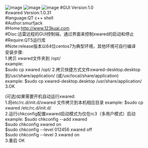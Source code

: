 ![image](https://github.com/smurfjack/xwared-desktop/master/image-folder/raw/yuancheng.png)
![image](https://github.com/smurfjack/xwared-desktop/master/image-folder/raw/start.png)
![image](https://github.com/smurfjack/xwared-desktop/master/image-folder/raw/stop.png)
#GUI Version:1.0<br/>
#xwared Version:1.0.31<br/>
#language:QT c++ shell<br/>
#Author:smurfjack<br/>
#Home:http://www.123kuai.com<br/>
#Disc:迅雷远程的GUI控制端，通过界面来控制xwared的启动和停止<br/>
#Require:QT5运行库 <br/>
#Note:release版本以64位centos7为典型环境，其他环境可自行编译<br/>
安装步骤:<br/>
1.拷贝 xwared文件夹到 /opt/<br/>example:  <br/>$sudo cp xwared /opt/
2.拷贝快捷方式文件xwared-desktop.desktop到/usr/share/application/ (或/usr/local/share/application)  <br/>example: $sudo cp xwared-desktop.desktop /usr/share/application/<br/>
3.OK<br/>

(可选)如果需要开机自动运行xwared:<br/>
1.将etc/rc.d/init.d/xwared 文件拷贝到本机相应目录 example: $sudo cp xwared /etc/rc.d/init.d/<br/>
2.运行chkconfig配置xwared启动模式为仅在rc3（多用户模式）启动   <br/>example:
    $sudo chkconfig --add xwared<br/>
    $sudo chkconfig xwared on<br/>
    $sudo chkconfig --level 012456 xwared off<br/>
    $sudo chkconfig --level 3 xwared on<br/>
3.重启 OK<br/>





